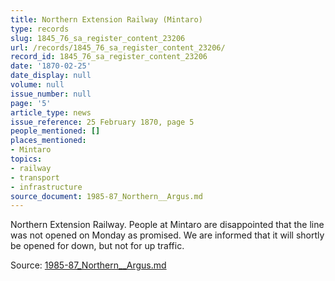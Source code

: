 ```yaml
---
title: Northern Extension Railway (Mintaro)
type: records
slug: 1845_76_sa_register_content_23206
url: /records/1845_76_sa_register_content_23206/
record_id: 1845_76_sa_register_content_23206
date: '1870-02-25'
date_display: null
volume: null
issue_number: null
page: '5'
article_type: news
issue_reference: 25 February 1870, page 5
people_mentioned: []
places_mentioned:
- Mintaro
topics:
- railway
- transport
- infrastructure
source_document: 1985-87_Northern__Argus.md
---
```


Northern Extension Railway.  People at Mintaro are disappointed that the line was not opened on Monday as promised.  We are informed that it will shortly be opened for down, but not for up traffic.

Source: [1985-87_Northern__Argus.md](/downloads/markdown/1985-87_Northern__Argus.md)
